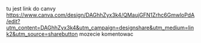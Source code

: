 tu jest link do canvy
https://www.canva.com/design/DAGhhZyx3k4/QMaujGFN1Zrhc6GmwloPdA/edit?utm_content=DAGhhZyx3k4&utm_campaign=designshare&utm_medium=link2&utm_source=sharebutton
mozecie komentowac
 